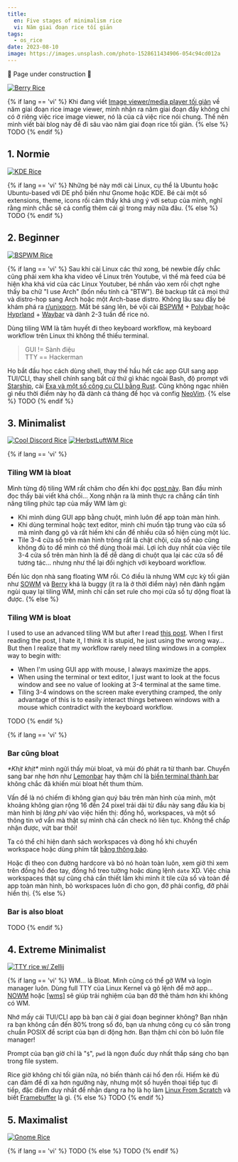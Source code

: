 ```yaml
---
title:
  en: Five stages of minimalism rice
  vi: Năm giai đoạn rice tối giản
tags:
  - os_rice
date: 2023-08-10
image: https://images.unsplash.com/photo-1528611434906-054c94cd012a
---
```


🚧 Page under construction 🚧

[![Berry Rice](https://i.redd.it/eee4rwj3ssa81.png)](https://www.reddit.com/r/unixporn/comments/s0cccz/berry_ayudark_my_super_rice)

{% if lang == 'vi' %}
  Khi đang viết [Image viewer/media player tối giản](../9/) về năm giai đoạn rice image viewer, mình nhận ra năm giai đoạn đấy không chỉ có ở riêng việc rice image viewer, nó là của cả việc rice nói chung. Thế nên mình viết bài blog này để đi sâu vào năm giai đoạn rice tối giản.
{% else %}
  TODO
{% endif %}

## 1. Normie

[![KDE Rice](https://i.imgur.com/NTHZScu.webp)](https://i.imgur.com/NTHZScu.webp)

{% if lang == 'vi' %}
  Những bé này mới cài Linux, cụ thể là Ubuntu hoặc Ubuntu-based với DE phổ biến như Gnome hoặc KDE. Bé cài một số extensions, theme, icons rồi cảm thấy khá ưng ý với setup của mình, nghĩ rằng mình chắc sẽ cả config thêm cái gì trong máy nữa đâu.
{% else %}
  TODO
{% endif %}

## 2. Beginner

[![BSPWM Rice](https://user-images.githubusercontent.com/43980777/104730274-50495600-576c-11eb-9520-890cb45815d9.png)](https://codeberg.org/NNB/dotfiles/releases/tag/v1.0.0)

{% if lang == 'vi' %}
  Sau khi cài Linux các thứ xong, bé newbie đấy chắc cũng phải xem kha kha video về Linux trên Youtube, vì thế mà feed của bé hiện kha khá vid của các Linux Youtuber, bé nhấn vào xem rồi chợt nghe thấy ba chữ "I use Arch" (bốn nếu tính cả "BTW"). Bé backup tất cả mọi thứ và distro-hop sang Arch hoặc một Arch-base distro. Không lâu sau đấy bé khám phá ra [r/unixporn](https://www.reddit.com/r/unixporn). Mắt bé sáng lên, bé vội cài [BSPWM](https://github.com/baskerville/bspwm) + [Polybar](https://polybar.github.io) hoặc [Hyprland](https://hyprland.org) + [Waybar](https://github.com/Alexays/Waybar) và dành 2-3 tuần để rice nó.

  Dùng tiling WM là tâm huyết đi theo keyboard workflow, mà keyboard workflow trên Linux thì không thể thiếu terminal.

  > <span class="font-mono">GUI != Sành điệu<br>
  > TTY == Hackerman</span>

  Họ bắt đầu học cách dùng shell, thay thế hầu hết các app GUI sang app TUI/CLI, thay shell chính sang bất cứ thứ gì khác ngoài Bash, độ prompt với [Starship](https://starship.rs), cài [Exa và một số công cụ CLI bằng Rust](https://github.com/sts10/rust-command-line-utilities#unix-to-rust-replacements-or-near-replacements). Cũng không ngạc nhiên gì nếu thời điểm này họ đã dành cả tháng để học và config [NeoVim](https://neovim.io).
{% else %}
  TODO
{% endif %}

## 3. Minimalist

[![Cool Discord Rice](https://i.imgur.com/Sb9iZcz.webp)](https://discord.com/channels/635612648934735892/1033210791320625243/1033339746463789096)
[![HerbstLuftWM Rice](https://user-images.githubusercontent.com/43980777/172338839-482602d7-d57b-4152-a368-2333cf4c0d79.png)](https://codeberg.org/NNB/dotfiles/releases/tag/v3.3.0)

{% if lang == 'vi' %}
  ### Tiling WM là bloat

  Mình từng độ tiling WM rất chăm cho đến khi đọc [post này](http://xahlee.info/linux/why_tiling_window_manager_sucks.html). Ban đầu mình đọc thấy bài viết khá chối... Xong nhận ra là mình thực ra chẳng cần tính năng tiling phức tạp của mấy WM làm gì:

  - Khi mình dùng GUI app bằng chuột, mình luôn để app toàn màn hình.
  - Khi dùng terminal hoặc text editor, mình chỉ muốn tập trung vào cửa sổ mà mình đang gõ và rất hiếm khi cần để nhiều cửa sổ hiện cùng một lúc.
  - Tile 3-4 cửa sổ trên màn hình trông rất là chật chội, cửa sổ nào cũng không đủ to để mình có thể dùng thoải mái. Lợi ích duy nhất của việc tile 3-4 cửa sổ trên màn hình là để dễ dàng di chuột qua lại các cửa sổ để tương tác... nhưng như thế lại đối nghịch với keyboard workflow.

  Đến lúc dọn nhà sang floating WM rồi. Có điều là nhưng WM cực kỳ tối giản như [SOWM](https://github.com/dylanaraps/sowm) và [Berry](https://berrywm.org) khá là buggy (ít ra là ở thời điểm này) nên đành ngậm ngùi quay lại tiling WM, mình chỉ cần set rule cho mọi cửa sổ tự dộng float là được.
{% else %}
  ### Tiling WM is bloat

  I used to use an advanced tiling WM but after I read [this post](http://xahlee.info/linux/why_tiling_window_manager_sucks.html). When I first reading the post, I hate it, I think it is stupid, he just using the wrong way... But then I realize that my workflow rarely need tiling windows in a complex way to begin with:

  - When I'm using GUI app with mouse, I always maximize the apps.
  - When using the terminal or text editor, I just want to look at the focus window and see no value of looking at 3-4 terminal at the same time.
  - Tiling 3-4 windows on the screen make everything cramped, the only advantage of this is to easily interact things between windows with a mouse which contradict with the keyboard workflow.

  TODO
{% endif %}

{% if lang == 'vi' %}
  ### Bar cũng bloat

  _\*Khịt khịt\*_ mình ngửi thấy mùi bloat, và mùi đó phát ra từ thanh bar. Chuyển sang bar nhẹ hơn như [Lemonbar](https://github.com/LemonBoy/bar) hay thậm chí là [biến terminal thành bar](https://sw.kovidgoyal.net/kitty/kittens/panel/#command-line-interface) không chắc đã khiến mùi bloat hết thum thủm.

  Vấn đề là nó chiếm đi không gian quý báu trên màn hình của mình, một khoảng không gian rộng 16 đến 24 pixel trải dài từ đầu này sang đầu kia bị màn hình bị _lãng phí_ vào việc hiển thị: đồng hồ, workspaces, và một số thông tin vớ vẩn mà thật sự mình chả cần check nó liên tục. Không thể chấp nhận được, vứt bar thôi!

  Ta có thể chỉ hiện danh sách workspaces và đòng hồ khi chuyển workspace hoặc dùng phím tắt [bằng thông báo](https://gist.github.com/NNBnh/5f6e601a6a82a6ed43b1959698758141?permalink_comment_id=3735888#gistcomment-3735888).

  Hoặc đi theo con đường hardcore và bỏ nó hoàn toàn luôn, xem giờ thì xem trên đồng hồ đeo tay, đồng hồ treo tường hoặc dùng lệnh `date` XD. Việc chia workspaces thật sự cũng chả cần thiết lắm khi mình ít tile cửa sổ và toàn để app toàn màn hình, bỏ workspaces luôn đi cho gọn, đỡ phải config, đỡ phải hiển thị.
{% else %}
  ### Bar is also bloat

  TODO
{% endif %}

## 4. Extreme Minimalist

[![TTY rice w/ Zellij](https://user-images.githubusercontent.com/43980777/218121026-2d2ddb94-5105-4df8-a6a9-8ab632b69ce3.png)](https://codeberg.org/NNB/dotfiles/releases/tag/v3.5.0)

{% if lang == 'vi' %}
  WM... là Bloat. Mình cũng có thể gỡ WM và login manager luôn. Dùng full TTY của Linux Kernel và gõ lệnh để mở app... [NOWM](https://github.com/K4zoku/nowm) hoặc [[wms]](https://git.disroot.org/root_informatica/wms) sẽ giúp trải nghiệm của bạn đỡ thê thảm hơn khi không có WM.

  Nhớ mấy cái TUI/CLI app bà bạn cài ở giai đoạn beginner không? Bạn nhận ra bạn không cần đến 80% trong số đó, bạn ưa nhưng công cụ có sẵn trong chuẩn POSIX để script của bạn di động hơn. Bạn thậm chỉ còn bỏ luôn file manager!

  Prompt của bạn giờ chỉ là "`$`", `pwd` là ngọn đuốc duy nhất thắp sáng cho bạn trong file system.

  Rice giờ không chỉ tối giản nữa, nó biến thành cái hố đen rồi. Hiếm kẻ đủ can đảm để đi xa hơn ngưỡng này, nhưng một số huyền thoại tiếp tục đi tiếp, đặc điểm duy nhất để nhận dạng ra họ là họ làm [Linux From Scratch](https://www.linuxfromscratch.org/lfs) và biết [Framebuffer](https://wikipedia.org/wiki/Linux_framebuffer) là gì.
{% else %}
  TODO
{% endif %}

## 5. Maximalist

[![Gnome Rice](https://raw.githubusercontent.com/Aylur/dotfiles/gnome43/assets/rose.png)](https://github.com/Aylur/dotfiles/tree/gnome43)

{% if lang == 'vi' %}
  TODO
{% else %}
  TODO
{% endif %}
